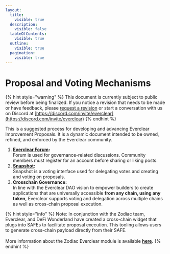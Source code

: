 ```yaml
---
layout:
  title:
    visible: true
  description:
    visible: false
  tableOfContents:
    visible: true
  outline:
    visible: true
  pagination:
    visible: true
---
```


# Proposal and Voting Mechanisms

{% hint style="warning" %}
This document is currently subject to public review before being finalized. If you notice a revision that needs to be made or have feedback, please [request a revision](https://github.com/connext/gitbook-docs/issues/new) or start a conversation with us on Discord at [https://discord.com/invite/everclear](https://discord.com/invite/everclear)
{% endhint %}

This is a suggested process for developing and advancing Everclear Improvement Proposals. It is a dynamic document intended to be owned, refined, and enforced by the Everclear community.

1. [**Everclear Forum**](https://forum.connext.network/)**:**\
   Forum is used for governance-related discussions. Community members must register for an account before sharing or liking posts.
2. [**Snapshot**](https://dao.connext.network/)**:**\
   Snapshot is a voting interface used for delegating votes and creating and voting on proposals.
3. **Crosschain Governance:**\
   In line with the Everclear DAO vision to empower builders to create applications that are universally accessible **from any chain, using any token,** Everclear supports voting and delegation across multiple chains as well as cross-chain proposal execution.

{% hint style="info" %}
Note: In conjunction with the Zodiac team, Everclear, and DeFi Wonderland have created a cross-chain widget that plugs into SAFEs to facilitate proposal execution. This tooling allows users to generate cross-chain payload directly from their SAFE. \
\
More information about the Zodiac Everclear module is available [**here**](https://blog.connext.network/crosschain-governance-a-new-integration-connext-x-zodiac-gnosis-guild-5cf119a6cf2e).
{% endhint %}
